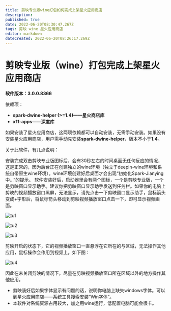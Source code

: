 ```yaml
---
title: 剪映专业版wine打包如何完成上架星火应用商店
description: 
published: true
date: 2022-06-20T08:30:47.267Z
tags: 剪映 wine 星火应用商店
editor: markdown
dateCreated: 2022-06-20T08:26:17.269Z
---
```


# 剪映专业版（wine）打包完成上架星火应用商店

**软件版本：3.0.0.8366**

依赖项：

- **spark-dwine-helper (>=1.4)——星火商店库**
- **x11-apps——深度库**

如果安装了星火应用商店，这两项依赖都可以自动安装，无需手动安装。如果没有安装星火应用商店，用户需手动先安装**spark-dwine-helper**，版本不小于**1.4**。

关于此软件，有几点说明：

安装完成双击剪映专业版图标后，会有30秒左右的时间桌面无任何反应的情况，这是正常的，因为后台正在创建独立的wine环境（独立于deepin-wine环境和系统自带原生wine环境）。wine环境创建好后桌面才会出现“初始化Spark-Jianying中...”的提示。
软件安装好后，启动器里会有两个图标，一个是剪映专业版，一个是剪映窗口显示助手。建议你把剪映窗口显示助手发送到任务栏。如果你的电脑上剪映的视频播放窗口黑屏，无法显示，请先点击一下剪映窗口显示助手，鼠标箭头变成+字形后，将鼠标箭头移动到剪映视频播放窗口点击一下，即可显示视频画面。

![tu1](https://storage.deepin.org/thread/20220606235019985_%E6%88%AA%E5%9B%BE_%E9%80%89%E6%8B%A9%E5%8C%BA%E5%9F%9F_20220606232304.png)

![tu2](https://storage.deepin.org/thread/202206062351096991_%E6%88%AA%E5%9B%BE_%E9%80%89%E6%8B%A9%E5%8C%BA%E5%9F%9F_20220606233243.png)

![tu3](https://storage.deepin.org/thread/202206062350383701_%E5%BD%95%E5%B1%8F_%E9%80%89%E6%8B%A9%E5%8C%BA%E5%9F%9F_20220606233011.gif)

剪映开启的状态下，它的视频播放窗口一直悬浮在它所在的与区域，无法操作其他应用，鼠标操作会作用到视频上。如下图：

![tu4](https://storage.deepin.org/thread/202206062358025631_%E5%BD%95%E5%B1%8F_%E9%80%89%E6%8B%A9%E5%8C%BA%E5%9F%9F_20220606235446.gif)

因此在未关闭剪映的情况下，尽量在剪映视频播放窗口所在区域以外的地方操作其他应用。

  - 剪映装好后如果字体显示有问题的话，说明你电脑上缺失windows字体。可以到星火应用商店——系统工具搜索安装“Win字体”。
  - 本软件对系统资源占用较大，加之用wine运行，低配置电脑可能会很卡。
